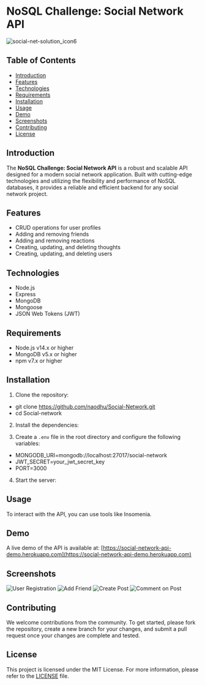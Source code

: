 # NoSQL Challenge: Social Network API

![social-net-solution_icon6](https://user-images.githubusercontent.com/113915529/228991431-569833c3-27bf-424c-901a-66d4262aab52.svg)


## Table of Contents
- [Introduction](#introduction)
- [Features](#features)
- [Technologies](#technologies)
- [Requirements](#requirements)
- [Installation](#installation)
- [Usage](#usage)
- [Demo](#demo)
- [Screenshots](#screenshots)
- [Contributing](#contributing)
- [License](#license)

## Introduction
The **NoSQL Challenge: Social Network API** is a robust and scalable API designed for a modern social network application. Built with cutting-edge technologies and utilizing the flexibility and performance of NoSQL databases, it provides a reliable and efficient backend for any social network project.

## Features
- CRUD operations for user profiles
- Adding and removing friends
- Adding and removing reactions
- Creating, updating, and deleting thoughts
- Creating, updating, and deleting users

## Technologies
- Node.js
- Express
- MongoDB
- Mongoose
- JSON Web Tokens (JWT)


## Requirements
- Node.js v14.x or higher
- MongoDB v5.x or higher
- npm v7.x or higher

## Installation
1. Clone the repository:

- git clone https://github.com/naodhu/Social-Network.git
- cd Social-network

2. Install the dependencies:

3. Create a `.env` file in the root directory and configure the following variables:
- MONGODB_URI=mongodb://localhost:27017/social-network
- JWT_SECRET=your_jwt_secret_key
- PORT=3000

4. Start the server:


## Usage
To interact with the API, you can use tools like Insomenia. 

## Demo
A live demo of the API is available at: [https://social-network-api-demo.herokuapp.com](https://social-network-api-demo.herokuapp.com)

## Screenshots
![User Registration](screenshots/user-registration.png)
![Add Friend](screenshots/add-friend.png)
![Create Post](screenshots/create-post.png)
![Comment on Post](screenshots/comment-on-post.png)

## Contributing
We welcome contributions from the community. To get started, please fork the repository, create a new branch for your changes, and submit a pull request once your changes are complete and tested.

## License
This project is licensed under the MIT License. For more information, please refer to the [LICENSE](LICENSE) file.

